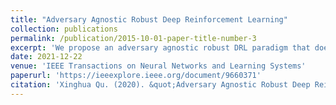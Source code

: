 ```yaml
---
title: "Adversary Agnostic Robust Deep Reinforcement Learning"
collection: publications
permalink: /publication/2015-10-01-paper-title-number-3
excerpt: 'We propose an adversary agnostic robust DRL paradigm that does not require learning from predefined adversaries. To this end, we first theoretically show that robustness could indeed be achieved independently of the adversaries based on a policy distillation (PD) setting. Motivated by this finding, we propose a new PD loss with two terms: 1) a prescription gap maximization (PGM) loss aiming to simultaneously maximize the likelihood of the action selected by the teacher policy and the entropy over the remaining actions and 2) a corresponding Jacobian regularization (JR) loss that minimizes the magnitude of gradients with respect to the input state. The theoretical analysis substantiates that our distillation loss guarantees to increase the prescription gap and hence improves the adversarial robustness.'
date: 2021-12-22
venue: 'IEEE Transactions on Neural Networks and Learning Systems'
paperurl: 'https://ieeexplore.ieee.org/document/9660371'
citation: 'Xinghua Qu. (2020). &quot;Adversary Agnostic Robust Deep Reinforcement Learning.&quot; <i>IEEE Transactions on Neural Networks and Learning Systems</i>. 1(1).'
---
```



